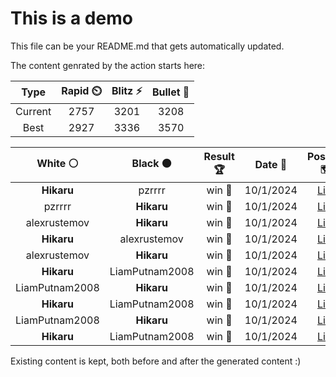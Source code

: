 # This is a demo

This file can be your README.md that gets automatically updated.

The content genrated by the action starts here:

<!--START_SECTION:chessStats-->
<!-- Automatically generated with https://github.com/Balastrong/chess-stats-action -->

| Type | Rapid ⏲️ | Blitz ⚡ | Bullet 🔫 |
|:---:|:---:|:---:|:---:|
| Current | 2757 | 3201 | 3208 |
| Best | 2927 | 3336 | 3570 |

| White ⚪ | Black ⚫ | Result 🏆 | Date 📅 | Position 🗺️ | Type 🕕 |
|:---:|:---:|:---:|:---:|:---:|:---:|
| **Hikaru** | pzrrrr | win 🥇 | 10/1/2024 | <a href="http://www.ee.unb.ca/cgi-bin/tervo/fen.pl?select=3r1bk1/6pr/5p2/2P2n1P/1P1qpN2/RQ6/3B1P2/4K2R b K -">Link</a> | Blitz |
| pzrrrr | **Hikaru** | win 🥇 | 10/1/2024 | <a href="http://www.ee.unb.ca/cgi-bin/tervo/fen.pl?select=8/2k5/Bp3pp1/2b1p3/1P2P3/B1P2P2/r6r/1K3R2 w - -">Link</a> | Blitz |
| alexrustemov | **Hikaru** | win 🥇 | 10/1/2024 | <a href="http://www.ee.unb.ca/cgi-bin/tervo/fen.pl?select=r3r1k1/bppR4/p7/5p1p/2b5/2Q1PnPP/1B3PNK/7R w - -">Link</a> | Blitz |
| **Hikaru** | alexrustemov | win 🥇 | 10/1/2024 | <a href="http://www.ee.unb.ca/cgi-bin/tervo/fen.pl?select=r2q1rk1/5pbp/p1p3p1/2npP3/6R1/4PN2/1P2BPPP/2BQK2R b K -">Link</a> | Blitz |
| alexrustemov | **Hikaru** | win 🥇 | 10/1/2024 | <a href="http://www.ee.unb.ca/cgi-bin/tervo/fen.pl?select=8/5p2/6p1/p1n1pPP1/1k2P3/5K2/2B5/8 w - -">Link</a> | Blitz |
| **Hikaru** | LiamPutnam2008 | win 🥇 | 10/1/2024 | <a href="http://www.ee.unb.ca/cgi-bin/tervo/fen.pl?select=r1br2k1/ppp2pp1/3b3p/n3pP2/2B1N2q/2PP3R/P1P1Q1PP/R1B3K1 b - -">Link</a> | Blitz |
| LiamPutnam2008 | **Hikaru** | win 🥇 | 10/1/2024 | <a href="http://www.ee.unb.ca/cgi-bin/tervo/fen.pl?select=1rb2rk1/4n3/2Pp1bp1/q6p/2PNPp2/2NQ3P/5PB1/5RK1 w - -">Link</a> | Blitz |
| **Hikaru** | LiamPutnam2008 | win 🥇 | 10/1/2024 | <a href="http://www.ee.unb.ca/cgi-bin/tervo/fen.pl?select=R7/5pbk/6pp/P2n4/1n2N3/4B2P/5PP1/6K1 b - -">Link</a> | Blitz |
| LiamPutnam2008 | **Hikaru** | win 🥇 | 10/1/2024 | <a href="http://www.ee.unb.ca/cgi-bin/tervo/fen.pl?select=3R4/4q1kp/8/pp2p1N1/8/5P1P/7K/8 w - -">Link</a> | Blitz |
| **Hikaru** | LiamPutnam2008 | win 🥇 | 10/1/2024 | <a href="http://www.ee.unb.ca/cgi-bin/tervo/fen.pl?select=5rk1/5R1p/p5pP/7q/8/1P6/5RbB/4Q1K1 b - -">Link</a> | Blitz |

<!--END_SECTION:chessStats-->

Existing content is kept, both before and after the generated content :)

